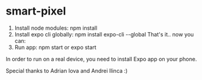 # smart-pixel

1. Install node modules: npm install
2. Install expo cli globally: npm install expo-cli --global
That's it.. now you can:
3. Run app: npm start or expo start

In order to run on a real device, you need to install Expo app on your phone. 


Special thanks to Adrian Iova and Andrei Ilinca :)
